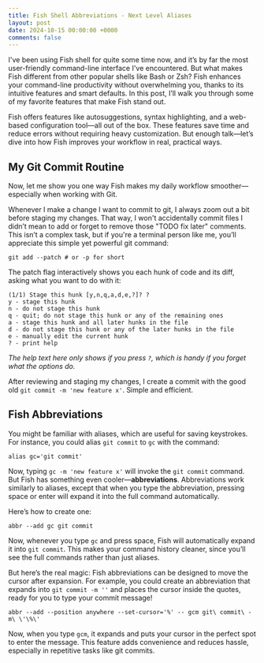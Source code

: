 ```yaml
---
title: Fish Shell Abbreviations - Next Level Aliases
layout: post
date: 2024-10-15 00:00:00 +0000
comments: false
---
```

I've been using Fish shell for quite some time now, and it’s by far the most user-friendly command-line interface I've encountered. But what makes Fish different from other popular shells like Bash or Zsh? Fish enhances your command-line productivity without overwhelming you, thanks to its intuitive features and smart defaults. In this post, I’ll walk you through some of my favorite features that make Fish stand out.

Fish offers features like autosuggestions, syntax highlighting, and a web-based configuration tool—all out of the box. These features save time and reduce errors without requiring heavy customization. But enough talk—let’s dive into how Fish improves your workflow in real, practical ways.

## My Git Commit Routine

Now, let me show you one way Fish makes my daily workflow smoother—especially when working with Git.

Whenever I make a change I want to commit to git, I always zoom out a bit before staging my changes. That way, I won't accidentally commit files I didn’t mean to add or forget to remove those "TODO fix later" comments. This isn’t a complex task, but if you're a terminal person like me, you’ll appreciate this simple yet powerful git command:

```shell
git add --patch # or -p for short
```

The patch flag interactively shows you each hunk of code and its diff, asking what you want to do with it:

```shell
(1/1) Stage this hunk [y,n,q,a,d,e,?]? ?
y - stage this hunk
n - do not stage this hunk
q - quit; do not stage this hunk or any of the remaining ones
a - stage this hunk and all later hunks in the file
d - do not stage this hunk or any of the later hunks in the file
e - manually edit the current hunk
? - print help
```

_The help text here only shows if you press `?`, which is handy if you forget what the options do._

After reviewing and staging my changes, I create a commit with the good old `git commit -m 'new feature x'`. Simple and efficient.

## Fish Abbreviations

You might be familiar with aliases, which are useful for saving keystrokes. For instance, you could alias `git commit` to `gc` with the command:

```shell
alias gc='git commit'
```

Now, typing `gc -m 'new feature x'` will invoke the  `git commit` command. But Fish has something even cooler—**abbreviations**. Abbreviations work similarly to aliases, except that when you type the abbreviation, pressing space or enter will expand it into the full command automatically.

Here’s how to create one:

```shell
abbr --add gc git commit
```

Now, whenever you type `gc` and press space, Fish will automatically expand it into `git commit`. This makes your command history cleaner, since you’ll see the full commands rather than just aliases.

But here’s the real magic: Fish abbreviations can be designed to move the cursor after expansion. For example, you could create an abbreviation that expands into `git commit -m ''` and places the cursor inside the quotes, ready for you to type your commit message!

```shell
abbr --add --position anywhere --set-cursor='%' -- gcm git\ commit\ -m\ \'\%\'
```

Now, when you type `gcm`, it expands and puts your cursor in the perfect spot to enter the message. This feature adds convenience and reduces hassle, especially in repetitive tasks like git commits.